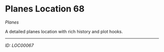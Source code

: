 # Planes Location 68

*Planes*

A detailed planes location with rich history and plot hooks.

---
*ID: LOC00067*